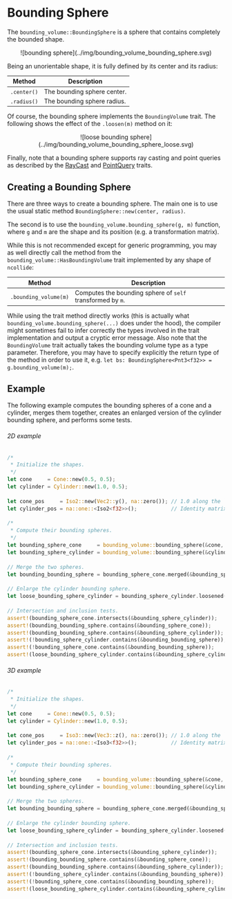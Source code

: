 # Bounding Sphere

The `bounding_volume::BoundingSphere` is a sphere that contains completely the
bounded shape.

<center>
![bounding sphere](../img/bounding_volume_bounding_sphere.svg)
</center>

Being an unorientable shape, it is fully defined by its center and its
radius:

| Method      | Description                                                    |
|--           | --                                                             |
| `.center()` | The bounding sphere center. |
| `.radius()` | The bounding sphere radius. |


Of course, the bounding sphere implements the `BoundingVolume` trait. The
following shows the effect of the `.loosen(m)` method on it:

<center>
![loose bounding sphere](../img/bounding_volume_bounding_sphere_loose.svg)
</center>

Finally, note that a bounding sphere supports ray casting and point queries as described
by the [RayCast](../ray_casting/index.html) and
[PointQuery](../point_query/index.html) traits.

## Creating a Bounding Sphere

There are three ways to create a bounding sphere. The main one is to use the usual
static method `BoundingSphere::new(center, radius)`.

The second is to use the `bounding_volume.bounding_sphere(g, m)` function,
where `g` and `m` are the shape and its position (e.g. a transformation
matrix).

While this is not recommended except for generic programming, you may as well
directly call the method from the `bounding_volume::HasBoundingVolume` trait
implemented by any shape of `ncollide`:

| Method                | Description                                                |
|--                     | --                                                         |
| `.bounding_volume(m)` | Computes the bounding sphere of `self` transformed by `m`. |

While using the trait method directly works (this is actually what
`bounding_volume.bounding_sphere(...)` does under the hood), the compiler might
sometimes fail to infer correctly the types involved in the trait
implementation and output a cryptic error message. Also note that the
`BoundingVolume` trait actually takes the bounding volume type as a type
parameter. Therefore, you may have to specify explicitly the return type of
the method in order to use it, e.g. `let bs: BoundingSphere<Pnt3<f32>> =
g.bounding_volume(m);`.

## Example

The following example computes the bounding spheres of a cone and a cylinder,
merges them together, creates an enlarged version of the cylinder bounding
sphere, and performs some tests.

###### 2D example <span class="d2" onclick="window.open('https://raw.githubusercontent.com/sebcrozet/ncollide/master/examples/bounding_sphere2d.rs')"></span>
```rust
/*
 * Initialize the shapes.
 */
let cone     = Cone::new(0.5, 0.5);
let cylinder = Cylinder::new(1.0, 0.5);

let cone_pos     = Iso2::new(Vec2::y(), na::zero()); // 1.0 along the `y` axis.
let cylinder_pos = na::one::<Iso2<f32>>();           // Identity matrix.

/*
 * Compute their bounding spheres.
 */
let bounding_sphere_cone     = bounding_volume::bounding_sphere(&cone, &cone_pos);
let bounding_sphere_cylinder = bounding_volume::bounding_sphere(&cylinder, &cylinder_pos);

// Merge the two spheres.
let bounding_bounding_sphere = bounding_sphere_cone.merged(&bounding_sphere_cylinder);

// Enlarge the cylinder bounding sphere.
let loose_bounding_sphere_cylinder = bounding_sphere_cylinder.loosened(1.0);

// Intersection and inclusion tests.
assert!(bounding_sphere_cone.intersects(&bounding_sphere_cylinder));
assert!(bounding_bounding_sphere.contains(&bounding_sphere_cone));
assert!(bounding_bounding_sphere.contains(&bounding_sphere_cylinder));
assert!(!bounding_sphere_cylinder.contains(&bounding_bounding_sphere));
assert!(!bounding_sphere_cone.contains(&bounding_bounding_sphere));
assert!(loose_bounding_sphere_cylinder.contains(&bounding_sphere_cylinder));
```

###### 3D example <span class="d3" onclick="window.open('https://raw.githubusercontent.com/sebcrozet/ncollide/master/examples/bounding_sphere3d.rs')"></span>
```rust
/*
 * Initialize the shapes.
 */
let cone     = Cone::new(0.5, 0.5);
let cylinder = Cylinder::new(1.0, 0.5);

let cone_pos     = Iso3::new(Vec3::z(), na::zero()); // 1.0 along the `z` axis.
let cylinder_pos = na::one::<Iso3<f32>>();           // Identity matrix.

/*
 * Compute their bounding spheres.
 */
let bounding_sphere_cone     = bounding_volume::bounding_sphere(&cone, &cone_pos);
let bounding_sphere_cylinder = bounding_volume::bounding_sphere(&cylinder, &cylinder_pos);

// Merge the two spheres.
let bounding_bounding_sphere = bounding_sphere_cone.merged(&bounding_sphere_cylinder);

// Enlarge the cylinder bounding sphere.
let loose_bounding_sphere_cylinder = bounding_sphere_cylinder.loosened(1.0);

// Intersection and inclusion tests.
assert!(bounding_sphere_cone.intersects(&bounding_sphere_cylinder));
assert!(bounding_bounding_sphere.contains(&bounding_sphere_cone));
assert!(bounding_bounding_sphere.contains(&bounding_sphere_cylinder));
assert!(!bounding_sphere_cylinder.contains(&bounding_bounding_sphere));
assert!(!bounding_sphere_cone.contains(&bounding_bounding_sphere));
assert!(loose_bounding_sphere_cylinder.contains(&bounding_sphere_cylinder));
```
